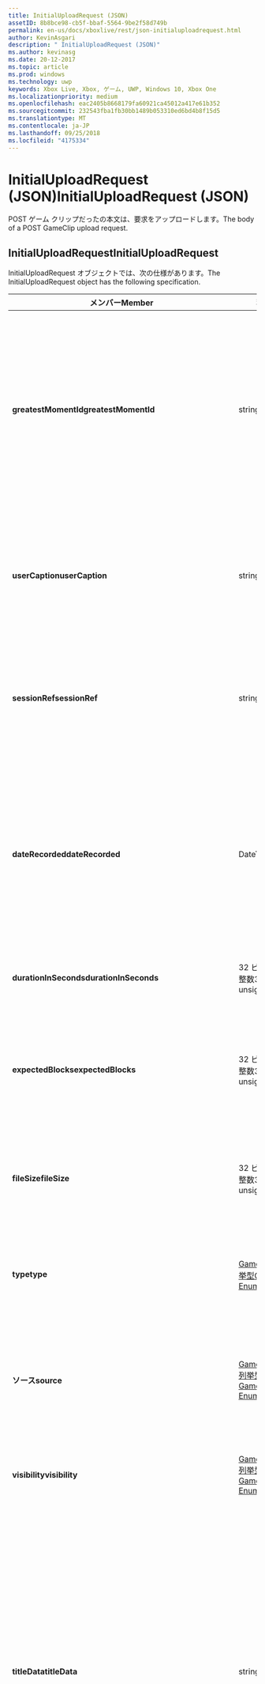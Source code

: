 ```yaml
---
title: InitialUploadRequest (JSON)
assetID: 8b8bce98-cb5f-bbaf-5564-9be2f58d749b
permalink: en-us/docs/xboxlive/rest/json-initialuploadrequest.html
author: KevinAsgari
description: " InitialUploadRequest (JSON)"
ms.author: kevinasg
ms.date: 20-12-2017
ms.topic: article
ms.prod: windows
ms.technology: uwp
keywords: Xbox Live, Xbox, ゲーム, UWP, Windows 10, Xbox One
ms.localizationpriority: medium
ms.openlocfilehash: eac2405b8668179fa60921ca45012a417e61b352
ms.sourcegitcommit: 232543fba1fb30bb1489b053310ed6bd4b8f15d5
ms.translationtype: MT
ms.contentlocale: ja-JP
ms.lasthandoff: 09/25/2018
ms.locfileid: "4175334"
---
```

# <a name="initialuploadrequest-json"></a><span data-ttu-id="8e1aa-104">InitialUploadRequest (JSON)</span><span class="sxs-lookup"><span data-stu-id="8e1aa-104">InitialUploadRequest (JSON)</span></span>
<span data-ttu-id="8e1aa-105">POST ゲーム クリップだったの本文は、要求をアップロードします。</span><span class="sxs-lookup"><span data-stu-id="8e1aa-105">The body of a POST GameClip upload request.</span></span> 
<a id="ID4EN"></a>

 
## <a name="initialuploadrequest"></a><span data-ttu-id="8e1aa-106">InitialUploadRequest</span><span class="sxs-lookup"><span data-stu-id="8e1aa-106">InitialUploadRequest</span></span>
 
<span data-ttu-id="8e1aa-107">InitialUploadRequest オブジェクトでは、次の仕様があります。</span><span class="sxs-lookup"><span data-stu-id="8e1aa-107">The InitialUploadRequest object has the following specification.</span></span>
 
| <span data-ttu-id="8e1aa-108">メンバー</span><span class="sxs-lookup"><span data-stu-id="8e1aa-108">Member</span></span>| <span data-ttu-id="8e1aa-109">種類</span><span class="sxs-lookup"><span data-stu-id="8e1aa-109">Type</span></span>| <span data-ttu-id="8e1aa-110">説明</span><span class="sxs-lookup"><span data-stu-id="8e1aa-110">Description</span></span>| 
| --- | --- | --- | 
| <b><span data-ttu-id="8e1aa-111">greatestMomentId</span><span class="sxs-lookup"><span data-stu-id="8e1aa-111">greatestMomentId</span></span></b>| <span data-ttu-id="8e1aa-112">string</span><span class="sxs-lookup"><span data-stu-id="8e1aa-112">string</span></span>| <span data-ttu-id="8e1aa-113">クリップの名として使用する、テキスト文字列 ID。</span><span class="sxs-lookup"><span data-stu-id="8e1aa-113">The string ID for the text to use as the name for the clip.</span></span> <span data-ttu-id="8e1aa-114">これの管理し、タイトルの開発者によってタイトルの構成ファイルにローカライズされます。</span><span class="sxs-lookup"><span data-stu-id="8e1aa-114">This is managed and localized in the config file for the title by the developer of the title.</span></span>| 
| <b><span data-ttu-id="8e1aa-115">userCaption</span><span class="sxs-lookup"><span data-stu-id="8e1aa-115">userCaption</span></span></b>| <span data-ttu-id="8e1aa-116">string</span><span class="sxs-lookup"><span data-stu-id="8e1aa-116">string</span></span>| <span data-ttu-id="8e1aa-117">省略可能。</span><span class="sxs-lookup"><span data-stu-id="8e1aa-117">Optional.</span></span> <span data-ttu-id="8e1aa-118">ユーザー入力の代替名最大 250 文字の最大長ゲーム クリップされます。</span><span class="sxs-lookup"><span data-stu-id="8e1aa-118">Alternate user-entered name for game clip up to a maximum length of 250 characters.</span></span>| 
| <b><span data-ttu-id="8e1aa-119">sessionRef</span><span class="sxs-lookup"><span data-stu-id="8e1aa-119">sessionRef</span></span></b>| <span data-ttu-id="8e1aa-120">string</span><span class="sxs-lookup"><span data-stu-id="8e1aa-120">string</span></span>| <span data-ttu-id="8e1aa-121">省略可能。</span><span class="sxs-lookup"><span data-stu-id="8e1aa-121">Optional.</span></span> <span data-ttu-id="8e1aa-122">ゲーム セッションのレコーディングの完了を参照します。</span><span class="sxs-lookup"><span data-stu-id="8e1aa-122">Game session reference during which the recording was done.</span></span>| 
| <b><span data-ttu-id="8e1aa-123">dateRecorded</span><span class="sxs-lookup"><span data-stu-id="8e1aa-123">dateRecorded</span></span></b>| <span data-ttu-id="8e1aa-124">DateTime</span><span class="sxs-lookup"><span data-stu-id="8e1aa-124">DateTime</span></span>| <span data-ttu-id="8e1aa-125">UTC で、レコーディングを開始した時刻。</span><span class="sxs-lookup"><span data-stu-id="8e1aa-125">The time the recording was started, in UTC.</span></span> <span data-ttu-id="8e1aa-126">ISO 8601 形式の文字列としてマーシャ リング (詳細については、<a href="http://www.w3.org/TR/NOTE-datetime">日付と時刻の形式</a>を参照) の書式を設定します。</span><span class="sxs-lookup"><span data-stu-id="8e1aa-126">Marshalled as a string in ISO 8601 format (see <a href="http://www.w3.org/TR/NOTE-datetime">Date and Time Formats</a> for more information).</span></span>| 
| <b><span data-ttu-id="8e1aa-127">durationInSeconds</span><span class="sxs-lookup"><span data-stu-id="8e1aa-127">durationInSeconds</span></span></b>| <span data-ttu-id="8e1aa-128">32 ビット符号なし整数</span><span class="sxs-lookup"><span data-stu-id="8e1aa-128">32-bit unsigned integer</span></span>| <span data-ttu-id="8e1aa-129">秒単位でのクリップの長さ。</span><span class="sxs-lookup"><span data-stu-id="8e1aa-129">The length of the clip in seconds.</span></span>| 
| <b><span data-ttu-id="8e1aa-130">expectedBlocks</span><span class="sxs-lookup"><span data-stu-id="8e1aa-130">expectedBlocks</span></span></b>| <span data-ttu-id="8e1aa-131">32 ビット符号なし整数</span><span class="sxs-lookup"><span data-stu-id="8e1aa-131">32-bit unsigned integer</span></span>| <span data-ttu-id="8e1aa-132">省略可能。</span><span class="sxs-lookup"><span data-stu-id="8e1aa-132">Optional.</span></span> <span data-ttu-id="8e1aa-133">ファイルを分類するブロックの数。</span><span class="sxs-lookup"><span data-stu-id="8e1aa-133">Number of blocks into which file will be divided.</span></span> <span data-ttu-id="8e1aa-134">省略ファイルは、1 つの要求で送信されます。</span><span class="sxs-lookup"><span data-stu-id="8e1aa-134">Omit if file will be transmitted in a single request.</span></span>| 
| <b><span data-ttu-id="8e1aa-135">fileSize</span><span class="sxs-lookup"><span data-stu-id="8e1aa-135">fileSize</span></span></b>| <span data-ttu-id="8e1aa-136">32 ビット符号なし整数</span><span class="sxs-lookup"><span data-stu-id="8e1aa-136">32-bit unsigned integer</span></span>| <span data-ttu-id="8e1aa-137">ファイル サイズのアップロードされるビデオのバイト数。</span><span class="sxs-lookup"><span data-stu-id="8e1aa-137">File size in bytes of the video that will be uploaded.</span></span>| 
| <b><span data-ttu-id="8e1aa-138">type</span><span class="sxs-lookup"><span data-stu-id="8e1aa-138">type</span></span></b>| [<span data-ttu-id="8e1aa-139">GameClipType 列挙型</span><span class="sxs-lookup"><span data-stu-id="8e1aa-139">GameClipType Enumeration</span></span>](../enums/gvr-enum-gamecliptypes.md)| <span data-ttu-id="8e1aa-140">コンマ区切りで列挙型の文字列値としてマーシャ リング クリップの種類です。</span><span class="sxs-lookup"><span data-stu-id="8e1aa-140">The type of clip, marshaled as a string value of the enumeration that is comma-delimited.</span></span>| 
| <b><span data-ttu-id="8e1aa-141">ソース</span><span class="sxs-lookup"><span data-stu-id="8e1aa-141">source</span></span></b>| [<span data-ttu-id="8e1aa-142">GameClipSource 列挙型</span><span class="sxs-lookup"><span data-stu-id="8e1aa-142">GameClipSource Enumeration</span></span>](../enums/gvr-enum-gameclipsource.md)| <span data-ttu-id="8e1aa-143">クリップの元の指定、列挙体の文字列値としてマーシャ リングします。</span><span class="sxs-lookup"><span data-stu-id="8e1aa-143">Specifies how the clip was sourced, marshaled as a string value of the enumeration.</span></span>| 
| <b><span data-ttu-id="8e1aa-144">visibility</span><span class="sxs-lookup"><span data-stu-id="8e1aa-144">visibility</span></span></b>| [<span data-ttu-id="8e1aa-145">GameClipVisibility 列挙型</span><span class="sxs-lookup"><span data-stu-id="8e1aa-145">GameClipVisibility Enumeration</span></span>](../enums/gvr-enum-gameclipvisibility.md)| <span data-ttu-id="8e1aa-146">システムの公開後に、ゲーム クリップの可視性を指定します。</span><span class="sxs-lookup"><span data-stu-id="8e1aa-146">Specifies the visibility of the game clip once it is published in the system.</span></span>| 
| <b><span data-ttu-id="8e1aa-147">titleData</span><span class="sxs-lookup"><span data-stu-id="8e1aa-147">titleData</span></span></b>| <span data-ttu-id="8e1aa-148">string</span><span class="sxs-lookup"><span data-stu-id="8e1aa-148">string</span></span>| <span data-ttu-id="8e1aa-149">省略可能。</span><span class="sxs-lookup"><span data-stu-id="8e1aa-149">Optional.</span></span> <span data-ttu-id="8e1aa-150">このクリップに関連付けられているタイトル固有のプロパティのプロパティ バッグです。</span><span class="sxs-lookup"><span data-stu-id="8e1aa-150">Property bag for title-specific properties associated with this clip.</span></span> <span data-ttu-id="8e1aa-151">格納され、として返されるのです。</span><span class="sxs-lookup"><span data-stu-id="8e1aa-151">Stored and returned as-is.</span></span> <span data-ttu-id="8e1aa-152">タイトル デベロッパーは、クリップに関するメタデータを保持するため、このフィールドを使用できます。</span><span class="sxs-lookup"><span data-stu-id="8e1aa-152">Title developers can use this field to persist their own metadata about a clip.</span></span>| 
| <b><span data-ttu-id="8e1aa-153">titleData</span><span class="sxs-lookup"><span data-stu-id="8e1aa-153">titleData</span></span></b>| <span data-ttu-id="8e1aa-154">string</span><span class="sxs-lookup"><span data-stu-id="8e1aa-154">string</span></span>| <span data-ttu-id="8e1aa-155">省略可能。</span><span class="sxs-lookup"><span data-stu-id="8e1aa-155">Optional.</span></span> <span data-ttu-id="8e1aa-156">このクリップに関連付けられているコンソールに固有のプロパティのプロパティ バッグです。</span><span class="sxs-lookup"><span data-stu-id="8e1aa-156">Property bag for console-specific properties associated with this clip.</span></span> <span data-ttu-id="8e1aa-157">格納され、として返されるのです。</span><span class="sxs-lookup"><span data-stu-id="8e1aa-157">Stored and returned as-is.</span></span> <span data-ttu-id="8e1aa-158">本体のプラットフォームでは、クリップに関するメタデータを保持するため、このフィールドを使用できます。</span><span class="sxs-lookup"><span data-stu-id="8e1aa-158">Console Platform can use this field to persist their own metadata about a clip.</span></span>| 
| <b><span data-ttu-id="8e1aa-159">systemProperties</span><span class="sxs-lookup"><span data-stu-id="8e1aa-159">systemProperties</span></span></b>| <span data-ttu-id="8e1aa-160">string</span><span class="sxs-lookup"><span data-stu-id="8e1aa-160">string</span></span>| <span data-ttu-id="8e1aa-161">省略可能。</span><span class="sxs-lookup"><span data-stu-id="8e1aa-161">Optional.</span></span> <span data-ttu-id="8e1aa-162">このクリップに関連付けられているコンソールに固有のプロパティのプロパティ バッグです。</span><span class="sxs-lookup"><span data-stu-id="8e1aa-162">Property bag for console-specific properties associated with this clip.</span></span> <span data-ttu-id="8e1aa-163">格納され、として返されます。</span><span class="sxs-lookup"><span data-stu-id="8e1aa-163">Stored and returned as is.</span></span> <span data-ttu-id="8e1aa-164">本体のプラットフォームでは、クリップに関するメタデータを保持するため、このフィールドを使用できます。</span><span class="sxs-lookup"><span data-stu-id="8e1aa-164">Console Platform can use this field to persist their own metadata about a clip.</span></span>| 
| <b><span data-ttu-id="8e1aa-165">usersInSession</span><span class="sxs-lookup"><span data-stu-id="8e1aa-165">usersInSession</span></span></b>| <span data-ttu-id="8e1aa-166">文字列の配列</span><span class="sxs-lookup"><span data-stu-id="8e1aa-166">array of string</span></span>| <span data-ttu-id="8e1aa-167">省略可能。</span><span class="sxs-lookup"><span data-stu-id="8e1aa-167">Optional.</span></span> <span data-ttu-id="8e1aa-168">現在のセッションでユーザーの一覧。</span><span class="sxs-lookup"><span data-stu-id="8e1aa-168">A list of the users in the current session.</span></span>| 
| <b><span data-ttu-id="8e1aa-169">thumbnailSource</span><span class="sxs-lookup"><span data-stu-id="8e1aa-169">thumbnailSource</span></span></b>| [<span data-ttu-id="8e1aa-170">ThumbnailSource 列挙型</span><span class="sxs-lookup"><span data-stu-id="8e1aa-170">ThumbnailSource Enumeration</span></span>](../enums/gvr-enum-thumbnailsource.md)| <span data-ttu-id="8e1aa-171">省略可能。</span><span class="sxs-lookup"><span data-stu-id="8e1aa-171">Optional.</span></span> <span data-ttu-id="8e1aa-172">サムネイルのソース。</span><span class="sxs-lookup"><span data-stu-id="8e1aa-172">The source of the thumbnail.</span></span>| 
| <b><span data-ttu-id="8e1aa-173">thumbnailOffsetMillseconds</span><span class="sxs-lookup"><span data-stu-id="8e1aa-173">thumbnailOffsetMillseconds</span></span></b>| <span data-ttu-id="8e1aa-174">32 ビット符号付き整数</span><span class="sxs-lookup"><span data-stu-id="8e1aa-174">32-bit signed integer</span></span>| <span data-ttu-id="8e1aa-175">生成されたオフセットのサムネイルを (ミリ秒単位) のオフセットを指定します。</span><span class="sxs-lookup"><span data-stu-id="8e1aa-175">Specifies the offset (in milliseconds) for offset generated thumbnails.</span></span> <span data-ttu-id="8e1aa-176"><b>ThumbnailSource</b>をオフセットを設定するときに指定だけです。</span><span class="sxs-lookup"><span data-stu-id="8e1aa-176">Only specified when <b>thumbnailSource</b> is set to Offset.</span></span>| 
| <b><span data-ttu-id="8e1aa-177">savedByUser</span><span class="sxs-lookup"><span data-stu-id="8e1aa-177">savedByUser</span></span></b>| <span data-ttu-id="8e1aa-178">ブール値</span><span class="sxs-lookup"><span data-stu-id="8e1aa-178">Boolean value</span></span>| <span data-ttu-id="8e1aa-179">省略可能。</span><span class="sxs-lookup"><span data-stu-id="8e1aa-179">Optional.</span></span> <span data-ttu-id="8e1aa-180">FIFO 記憶域ではなく、ユーザーのクォータに保存するクリップを設定します。</span><span class="sxs-lookup"><span data-stu-id="8e1aa-180">Sets the clip to be saved to the user's quota instead of FIFO storage.</span></span> <span data-ttu-id="8e1aa-181">既定値は false です。</span><span class="sxs-lookup"><span data-stu-id="8e1aa-181">Defaults to false.</span></span>| 
  
<a id="ID4ERH"></a>

 
## <a name="sample-json-syntax"></a><span data-ttu-id="8e1aa-182">JSON 構文の例</span><span class="sxs-lookup"><span data-stu-id="8e1aa-182">Sample JSON syntax</span></span>
 

```json
{
   "greatestMomentId": "123abc",
   "userCaption": "OMG Look at this!",
   "sessionRef": "4587552a-a5ad-4c4c-a787-5bc5af70e4c9",
   "dateRecorded": "2012-12-23T11:08:08Z",
   "durationInSeconds": 27,
   "expectedBlocks": 7,
   "fileSize": 1234567,
   "type": "MagicMoment, Achievement",
   "source": "Console",
   "visibility": "Default",
   "titleData": "{ 'Boss': 'The Invincible' }",
   "systemProperties": "{ 'Id': '123456', 'Location': 'C:\\videos\\123456.mp4' }",
   "thumbnailSource": "Offset",
   "thumbnailOffsetMillseconds": 20000,
   "savedByUser": false
 }
    
```

  
<a id="ID4E1H"></a>

 
## <a name="see-also"></a><span data-ttu-id="8e1aa-183">関連項目</span><span class="sxs-lookup"><span data-stu-id="8e1aa-183">See also</span></span>
 
<a id="ID4E3H"></a>

 
##### <a name="parent"></a><span data-ttu-id="8e1aa-184">Parent</span><span class="sxs-lookup"><span data-stu-id="8e1aa-184">Parent</span></span> 

[<span data-ttu-id="8e1aa-185">JavaScript Object Notation (JSON) オブジェクト リファレンス</span><span class="sxs-lookup"><span data-stu-id="8e1aa-185">JavaScript Object Notation (JSON) Object Reference</span></span>](atoc-xboxlivews-reference-json.md)

   